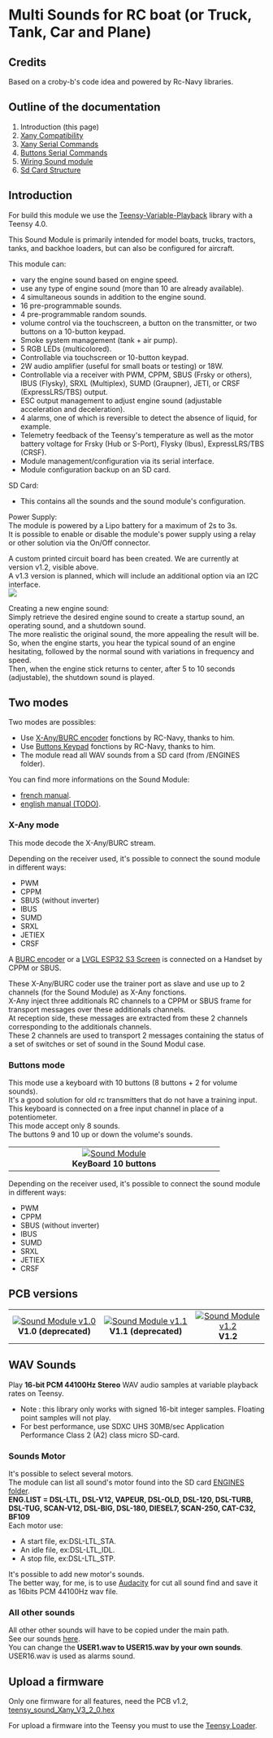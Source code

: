 # Multi Sounds for RC boat (or Truck, Tank, Car and Plane)

## Credits
Based on a croby-b's code idea and powered by Rc-Navy libraries.  

## Outline of the documentation
1. Introduction (this page)
1. [Xany Compatibility](Xany_Compatibility.md)
1. [Xany Serial Commands](Xany_Mode.md)
1. [Buttons Serial Commands](Buttons_Mode.md)
1. [Wiring Sound module](Wiring_Module.md)
1. [Sd Card Structure](SD_Card_Structure.md)

## Introduction
For build this module we use the [Teensy-Variable-Playback](https://github.com/newdigate/teensy-variable-playback) library with a Teensy 4.0.  

This Sound Module is primarily intended for model boats, trucks, tractors, tanks, and backhoe loaders, but can also be configured for aircraft.  

This module can:  
- vary the engine sound based on engine speed.  
- use any type of engine sound (more than 10 are already available).  
- 4 simultaneous sounds in addition to the engine sound.  
- 16 pre-programmable sounds.  
- 4 pre-programmable random sounds.  
- volume control via the touchscreen, a button on the transmitter, or two buttons on a 10-button keypad.  
- Smoke system management (tank + air pump).  
- 5 RGB LEDs (multicolored).  
- Controllable via touchscreen or 10-button keypad.  
- 2W audio amplifier (useful for small boats or testing) or 18W.  
- Controllable via a receiver with PWM, CPPM, SBUS (Frsky or others), IBUS (Flysky), SRXL (Multiplex), SUMD (Graupner), JETI, or CRSF (ExpressLRS/TBS) output.  
- ESC output management to adjust engine sound (adjustable acceleration and deceleration).  
- 4 alarms, one of which is reversible to detect the absence of liquid, for example.  
- Telemetry feedback of the Teensy's temperature as well as the motor battery voltage for Frsky (Hub or S-Port), Flysky (Ibus), ExpressLRS/TBS (CRSF).  
- Module management/configuration via its serial interface.  
- Module configuration backup on an SD card.  

SD Card:  
- This contains all the sounds and the sound module's configuration.  

Power Supply:  
The module is powered by a Lipo battery for a maximum of 2s to 3s.  
It is possible to enable or disable the module's power supply using a relay or other solution via the On/Off connector.  

A custom printed circuit board has been created. We are currently at version v1.2, visible above.  
A v1.3 version is planned, which will include an additional option via an I2C interface.  
![](https://github.com/pierrotm777/SoundModule_Teensy4.0-version/blob/main/ampli18w.jpg)  


Creating a new engine sound:  
Simply retrieve the desired engine sound to create a startup sound, an operating sound, and a shutdown sound.  
The more realistic the original sound, the more appealing the result will be.  
So, when the engine starts, you hear the typical sound of an engine hesitating, followed by the normal sound with variations in frequency and speed.  
Then, when the engine stick returns to center, after 5 to 10 seconds (adjustable), the shutdown sound is played.  


## Two modes
Two modes are possibles:
- Use [X-Any/BURC encoder](https://p-loussouarn-free-fr.translate.goog/arduino/exemple/RCUL/RCUL.html?_x_tr_sch=http&_x_tr_sl=auto&_x_tr_tl=en&_x_tr_hl=en) fonctions by RC-Navy, thanks to him.  
- Use [Buttons Keypad](http://p.loussouarn.free.fr/projet/MS8-V2/MS8-V2.html#Keyboard) fonctions by RC-Navy, thanks to him.  
- The module read all WAV sounds from a SD card (from /ENGINES folder).  

You can find more informations on the Sound Module:
- [french manual](https://github.com/pierrotm777/SoundModule_Teensy4.0-version/blob/main/Module_Son_Manuel_Utilisateur.pdf).  
- [english manual (TODO)](https://github.com/pierrotm777/SoundModule_Teensy4.0-version/blob/main/Module_Son_Manuel_Utilisateur.pdf).    


### X-Any mode
This mode decode the X-Any/BURC stream.  

Depending on the receiver used, it's possible to connect the sound module in different ways:  
- PWM  
- CPPM  
- SBUS (without inverter)  
- IBUS  
- SUMD  
- SRXL  
- JETIEX  
- CRSF  

A [BURC encoder](https://github.com/pierrotm777/BURC_Encoder) or a [LVGL ESP32 S3 Screen](https://github.com/pierrotm777/ESP32-BURC-Screen) is connected on a Handset by CPPM or SBUS.     

These X-Any/BURC coder use the trainer port as slave and use up to 2 channels (for the Sound Module) as X-Any fonctions.  
X-Any inject three additionals RC channels to a CPPM or SBUS frame for transport messages over these additionals channels.  
At reception side, these messages are extracted from these 2 channels corresponding to the additionals channels.  
These 2 channels are used to transport 2 messages containing the status of a set of switches or set of sound in the Sound Modul case.  

### Buttons mode
This mode use a keyboard with 10 buttons (8 buttons + 2 for volume sounds).  
It's a good solution for old rc transmitters that do not have a training input.  
This keyboard is connected on a free input channel in place of a potentiometer.  
This mode accept only 8 sounds.  
The buttons 9 and 10 up or down the volume's sounds.  

<table cellspacing=0>
  <tr>
    <td align=center width=400><a href="https://github.com/pierrotm777/SoundModule_Teensy4.0-version/blob/main/10ButtonsKeyboard.md"><img src="https://github.com/pierrotm777/SoundModule_Teensy4.0-version/blob/main/10buttons_sch.png" border="0" name="submit" title="Sound Module" alt="Sound Module"/></a><br><b>KeyBoard 10 buttons</td>
  </tr>
</table>

Depending on the receiver used, it's possible to connect the sound module in different ways:  
- PWM  
- CPPM  
- SBUS (without inverter)  
- IBUS  
- SUMD  
- SRXL  
- JETIEX  
- CRSF  



## PCB versions
<table cellspacing=0>
  <tr>
    <td align=center width=400><a href="https://github.com/pierrotm777/SoundModule_Teensy4.0-version/tree/main/Hardware/V1.0/README.md"><img src="https://github.com/pierrotm777/SoundModule_Teensy4.0-version/blob/main/Hardware/V1.0/Sound_Myca_Teensy-Top3d_v1.0.png" border="0" name="submit" title="Sound Module" alt="Sound Module v1.0"/></a><br><b>V1.0 (deprecated)</td>
    <td align=center width=400><a href="https://github.com/pierrotm777/SoundModule_Teensy4.0-version/tree/main/Hardware/V1.1/README.md"><img src="https://github.com/pierrotm777/SoundModule_Teensy4.0-version/blob/main/Hardware/V1.1/Sound_Myca_Teensy_Top_v1.1.png" border="0" name="submit" title="Sound Module" alt="Sound Module v1.1"/></a><br><b>V1.1 (deprecated)</td>
    <td align=center width=400><a href="https://github.com/pierrotm777/SoundModule_Teensy4.0-version/tree/main/Hardware/V1.2/README.md"><img src="https://github.com/pierrotm777/SoundModule_Teensy4.0-version/blob/main/Hardware/V1.2/Sound_Myca_Teensy_Top_v1.2.png" border="0" name="submit" title="Sound Module" alt="Sound Module v1.2"/></a><br><b>V1.2</td>
  </tr>
</table>

## WAV Sounds
Play **16-bit PCM 44100Hz Stereo** WAV audio samples at variable playback rates on Teensy.  
- Note : this library only works with signed 16-bit integer samples. Floating point samples will not play.  
- For best performance, use SDXC UHS 30MB/sec Application Performance Class 2 (A2) class micro SD-card.  

### Sounds Motor
It's possible to select several motors.  
The module can list all sound's motor found into the SD card [ENGINES folder](https://github.com/pierrotm777/SoundModule_Teensy4.0-version/tree/main/SD_Wav_Files/ENGINES).  
**ENG.LIST = DSL-LTL, DSL-V12, VAPEUR, DSL-OLD, DSL-120, DSL-TURB, DSL-TUG, SCAN-V12, DSL-BIG, DSL-180, DIESEL7, SCAN-250, CAT-C32, BF109**  
Each motor use:  
- A start file, ex:DSL-LTL_STA.  
- An idle file, ex:DSL-LTL_IDL.  
- A stop file, ex:DSL-LTL_STP.  

It's possible to add new motor's sounds.  
The better way, for me, is to use [Audacity](https://www.audacityteam.org) for cut all sound find and save it as 16bits PCM 44100Hz wav file.  

### All other sounds
All other other sounds will have to be copied under the main path.  
See our sounds [here](https://github.com/pierrotm777/SoundModule_Teensy4.0-version/tree/main/SD_Wav_Files).  
You can change the **USER1.wav to USER15.wav by your own sounds**.  
USER16.wav is used as alarms sound.  

## Upload a firmware
Only one firmware for all features, need the PCB v1.2, [teensy_sound_Xany_V3_2_0.hex](https://github.com/pierrotm777/SoundModule_Teensy4.0-version/blob/main/Firmware/teensy_sound_Xany_V3_2_0.hex)

For upload a firmware into the Teensy you must to use the [Teensy Loader](https://github.com/pierrotm777/SoundModule_Teensy4.0-version/tree/main/Firmware/Teensy_Uploader.zip).  

